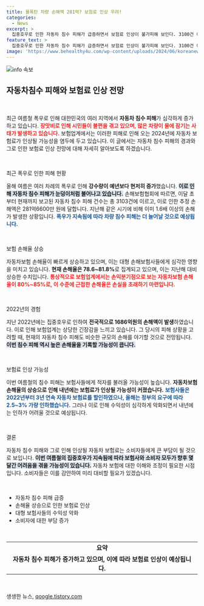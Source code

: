 ```yaml
---
title: 물폭탄 차량 손해액 281억? 보험료 인상 우려!
categories:
  - News
excerpt: >
  집중호우로 인한 자동차 침수 피해가 급증하면서 보험료 인상이 불가피해 보인다. 3100건 이상의 침수 사고와 280억 원 넘는 손해액이 발생, 내년 보험료 상승이 확실시된다. 올 여름 또다시 큰 비가 예고된 만큼 피해는 계속될 전망이다.
feature_text: >
  집중호우로 인한 자동차 침수 피해가 급증하면서 보험료 인상이 불가피해 보인다. 3100건 이상의 침수 사고와 280억 원 넘는 손해액이 발생, 내년 보험료 상승이 확실시된다. 올 여름 또다시 큰 비가 예고된 만큼 피해는 계속될 전망이다.
image: 'https://www.behealthy4u.com/wp-content/uploads/2024/06/koreanews.jpg'
---
```


<p><img src="https://www.behealthy4u.com/wp-content/uploads/2024/06/koreanews.jpg" alt="info 속보" /></p>

<h2 data-ke-size="size26">자동차침수 피해와 보험료 인상 전망</h2>

<p data-ke-size="size16">&nbsp;</p> 

<p>최근 여름철 폭우로 인해 대한민국의 여러 지역에서 <b>자동차 침수 피해</b>가 심각하게 증가하고 있습니다. <b><span style="color: #ee2323;">장맛비로 인해 시민들이 불편을 겪고 있으며, 많은 차량이 물에 잠기는 사태가 발생하고 있습니다.</span></b> 보험업계에서는 이러한 피해로 인해 오는 2024년에 자동차 보험료가 인상될 가능성을 염두에 두고 있습니다. 이 글에서는 자동차 침수 피해의 경과와 그로 인한 보험료 인상 전망에 대해 자세히 알아보도록 하겠습니다.</p>

<p data-ke-size="size16">&nbsp;</p>

<p>최근 폭우로 인한 피해 현황  </p>

<p>올해 여름은 여러 차례의 폭우로 인해 <b>강수량이 예년보다 현저히 증가</b>했습니다. <b><span style="background-color: #21538527;">이로 인해 자동차 침수 피해가 눈덩이처럼 불어나고 있습니다.</span></b> 손해보험협회에 따르면, 이달 초부터 현재까지 보고된 자동차 침수 피해 건수는 총 3103건에 이르고, 이로 인한 추정 손해액은 281억6600만 원에 달합니다. 지난해 같은 시기에 비해 이미 1.6배 이상의 손해가 발생한 상황입니다. <b><span style="color: #1a5490;">폭우가 지속됨에 따라 차량 침수 피해는 더 늘어날 것으로 예상됩니다.</span></b></p>

<p data-ke-size="size16">&nbsp;</p>

<p>보험 손해율 상승  </p>

<p>자동차보험 손해율이 빠르게 상승하고 있으며, 이는 대형 손해보험사들에게 심각한 영향을 미치고 있습니다. <b>현재 손해율은 78.6~81.8%</b>로 집계되고 있으며, 이는 지난해 대비 상승한 수치입니다. <b><span style="color: #ee2323;">통상적으로 보험업계에서는 손익분기점으로 보는 자동차보험 손해율이 80%~85%로, 이 수준에 근접한 손해율은 손실을 초래하기 마련입니다.</span></b> </p>

<p data-ke-size="size16">&nbsp;</p>

<p>2022년의 경험  </p>

<p>지난 2022년에는 집중호우로 인하여 <b>전국적으로 1686억원의 손해액이 발생</b>하였습니다. 이로 인해 보험업계는 상당한 긴장감을 느끼고 있습니다. 그 당시의 피해 상황을 고려할 때, 현재의 자동차 침수 피해도 비슷한 규모의 손해를 야기할 것으로 전망됩니다. <b><span style="background-color: #21538527;">이번 침수 피해 역시 높은 손해율을 기록할 가능성이 큽니다.</span></b></p>

<p data-ke-size="size16">&nbsp;</p>

<p>보험료 인상 가능성  </p>

<p>이번 여름철의 침수 피해는 보험사들에게 적자를 불러올 가능성이 높습니다. <b>자동차보험 손해율의 상승으로 인해 내년에는 보험료가 인상될 가능성이 커졌습니다.</b> <b><span style="color: #1a5490;">보험사들은 2022년부터 3년 연속 자동차 보험료를 할인하였으나, 올해는 정부의 요구에 따라 2.5~3% 가량 인하했습니다.</span></b> 그러나 이로 인해 수익성이 심각하게 악화되면서 내년에는 인하가 어려울 것으로 예상됩니다.</p>

<p data-ke-size="size16">&nbsp;</p>

<p>결론  </p>

<p>자동차 침수 피해와 그로 인해 인상될 자동차 보험료는 소비자들에게 큰 부담이 될 것으로 보입니다. <b><span style="background-color: #21538527;">이번 여름철의 집중호우가 지속됨에 따라 보험사와 소비자 모두가 향후 몇 달간 어려움을 겪을 가능성이 있습니다.</span></b> 자동차 보험에 대한 이해와 조정이 필요한 시점입니다. 소비자들은 이를 감안하여 미리 대비할 필요가 있겠습니다.</p>

<p data-ke-size="size16">&nbsp;</p>

<ul>  
<li>자동차 침수 피해 급증</li>  
<li>손해율 상승으로 인한 보험료 인상</li>  
<li>대형 보험사들의 수익성 악화</li>  
<li>소비자에 대한 부담 증가</li>  
</ul>

<p data-ke-size="size16">&nbsp;</p> 

<table style="border-collapse: collapse; width: 100%;">  
<tr>  
<td style="text-align: center; height: 17px;"><b>요약</b></td>  
</tr>  
<tr>  
<td style="text-align: center; height: 17px;"><b>자동차 침수 피해가 증가하고 있으며, 이에 따라 보험료 인상이 예상됩니다.</b></td>  
</tr>
</table>

<p data-ke-size="size16">&nbsp;</p>
생생한 뉴스, <a href="https://qoogle.tistory.com" rel="dofollow">qoogle.tistory.com</a>



